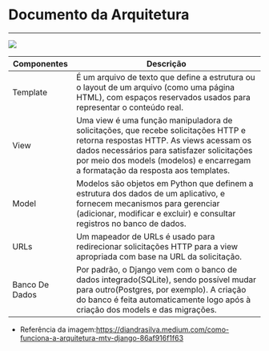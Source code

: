 # Documento da Arquitetura
<hr>
<img src = "https://miro.medium.com/max/1400/1*AO8Ew0nELCH2w0Bf412UTA.png"/>

|   Componentes   | Descrição |
| ---------- | ----------- |
|Template  | É um arquivo de texto que define a estrutura ou o layout de um arquivo (como uma página HTML), com espaços reservados usados para representar o conteúdo real. |
|View| Uma view é uma função manipuladora de solicitações, que recebe solicitações HTTP e retorna respostas HTTP. As views acessam os dados necessários para satisfazer solicitações por meio dos models (modelos) e encarregam a formatação da resposta aos templates. |
|Model| Modelos são objetos em Python que definem a estrutura dos dados de um aplicativo, e fornecem mecanismos para gerenciar (adicionar, modificar e excluir) e consultar registros no banco de dados.|
|URLs| Um mapeador de URLs é usado para redirecionar solicitações HTTP para a view apropriada com base na URL da solicitação. |
|Banco De Dados| Por padrão, o Django vem com o banco de dados integrado(SQLite), sendo possível mudar para outro(Postgres, por exemplo). A criação do banco é feita automaticamente logo após à criação dos models e das migrações.|



* Referência da imagem:https://diandrasilva.medium.com/como-funciona-a-arquitetura-mtv-django-86af916f1f63